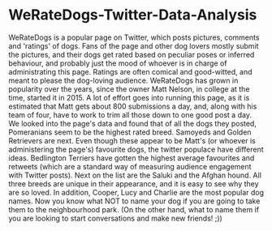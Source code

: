 # WeRateDogs-Twitter-Data-Analysis

WeRateDogs is a popular page on Twitter, which posts pictures, comments and 'ratings' of dogs. 
Fans of the page and other dog lovers mostly submit the pictures, and their dogs get rated based 
on peculiar poses or inferred behaviour, and probably just the mood of whoever is in charge of 
administrating this page. Ratings are often comical and good-witted, and meant to please the 
dog-loving audience. 
WeRateDogs has grown in popularity over the years, since the owner Matt Nelson, in college at 
the time, started it in 2015. A lot of effort goes into running this page, as it is estimated that Matt 
gets about 800 submissions a day, and, along with his team of four, have to work to trim all those 
down to one good post a day. 
We looked into the page's data and found that of all the dogs they posted, Pomeranians seem to 
be the highest rated breed. Samoyeds and Golden Retrievers are next.
Even though these appear to be Matt's (or whoever is administering the page's) favourite dogs, 
the twitter populace have different ideas. Bedlington Terriers have gotten the highest average 
favourites and retweets (which are a standard way of measuring audience engagement with 
Twitter posts). Next on the list are the Saluki and the Afghan hound. All three breeds are unique 
in their appearance, and it is easy to see why they are so loved. In addition, Cooper, Lucy and 
Charlie are the most popular dog names. Now you know what NOT to name your dog if you are
going to take them to the neighbourhood park. (On the other hand, what to name them if you are
looking to start conversations and make new friends! ;))
